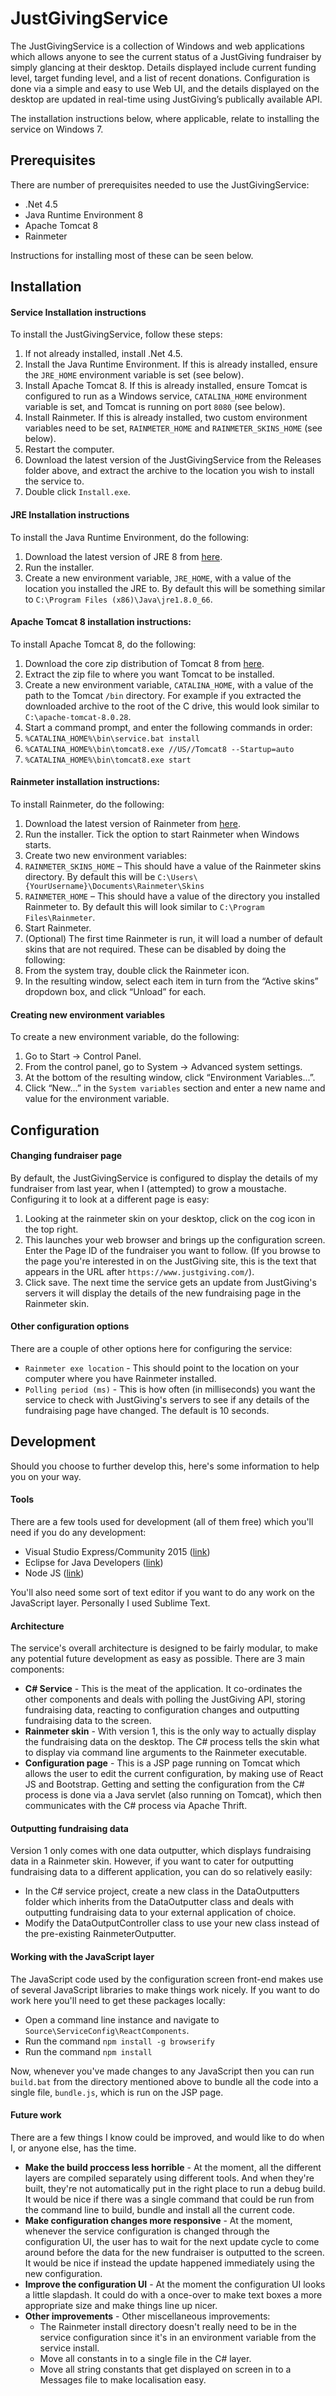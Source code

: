 # JustGivingService
The JustGivingService is a collection of Windows and web applications which allows anyone to see the current status of a JustGiving fundraiser by simply glancing at their desktop. Details displayed include current funding level, target funding level, and a list of recent donations. Configuration is done via a simple and easy to use Web UI, and the details displayed on the desktop are updated in real-time using JustGiving’s publically available API.

The installation instructions below, where applicable, relate to installing the service on Windows 7.

## Prerequisites
There are number of prerequisites needed to use the JustGivingService:
-	.Net 4.5
-	Java Runtime Environment 8
-	Apache Tomcat 8
-	Rainmeter

Instructions for installing most of these can be seen below.

## Installation
#### Service Installation instructions
To install the JustGivingService, follow these steps:

1.	If not already installed, install .Net 4.5.
2.	Install the Java Runtime Environment. If this is already installed, ensure the `JRE_HOME` environment variable is set (see below).
3.	Install Apache Tomcat 8. If this is already installed, ensure Tomcat is configured to run as a Windows service, `CATALINA_HOME` environment variable is set, and Tomcat is running on port `8080` (see below).
4.	Install Rainmeter. If this is already installed, two custom environment variables need to be set, `RAINMETER_HOME` and `RAINMETER_SKINS_HOME` (see below).
5.	Restart the computer.
6.	Download the latest version of the JustGivingService from the Releases folder above, and extract the archive to the location you wish to install the service to.
7.	Double click `Install.exe`.

#### JRE Installation instructions
To install the Java Runtime Environment, do the following:

1.	Download the latest version of JRE 8 from [here](http://www.oracle.com/technetwork/java/javase/downloads/jre8-downloads-2133155.html).
2.	Run the installer.
3.	Create a new environment variable, `JRE_HOME`, with a value of the location you installed the JRE to. By default this will be something similar to `C:\Program Files (x86)\Java\jre1.8.0_66`.

#### Apache Tomcat 8 installation instructions:
To install Apache Tomcat 8, do the following:

1.	Download the core zip distribution of Tomcat 8 from [here](https://tomcat.apache.org/download-80.cgi).
2.	Extract the zip file to where you want Tomcat to be installed.
3.	Create a new environment variable, `CATALINA_HOME`, with a value of the path to the Tomcat `/bin` directory. For example if you extracted the downloaded archive to the root of the C drive, this would look similar to `C:\apache-tomcat-8.0.28`.
4.	Start a command prompt, and enter the following commands in order:
  1.	`%CATALINA_HOME%\bin\service.bat install`
  2.	`%CATALINA_HOME%\bin\tomcat8.exe //US//Tomcat8 --Startup=auto`
  3.	`%CATALINA_HOME%\bin\tomcat8.exe start`

#### Rainmeter installation instructions:
To install Rainmeter, do the following:

1.	Download the latest version of Rainmeter from [here](http://www.rainmeter.net/).
2.	Run the installer. Tick the option to start Rainmeter when Windows starts.
3.	Create two new environment variables:
  1.	`RAINMETER_SKINS_HOME` – This should have a value of the Rainmeter skins directory. By default this will be `C:\Users\{YourUsername}\Documents\Rainmeter\Skins`
  2.	`RAINMETER_HOME` – This should have a value of the directory you installed Rainmeter to. By default this will look similar to `C:\Program Files\Rainmeter`.
4.	Start Rainmeter.
5.	(Optional) The first time Rainmeter is run, it will load a number of default skins that are not required. These can be disabled by doing the following:
  1.	From the system tray, double click the Rainmeter icon.
  2.	In the resulting window, select each item in turn from the “Active skins” dropdown box, and click “Unload” for each.

#### Creating new environment variables
To create a new environment variable, do the following:

1.	Go to Start -> Control Panel.
2.	From the control panel, go to System -> Advanced system settings.
3.	At the bottom of the resulting window, click “Environment Variables...”.
4.	Click “New...” in the `System variables` section and enter a new name and value for the environment variable.

## Configuration
#### Changing fundraiser page
By default, the JustGivingService is configured to display the details of my fundraiser from last year, when I (attempted) to grow a moustache. Configuring it to look at a different page is easy:

1. Looking at the rainmeter skin on your desktop, click on the cog icon in the top right.
2. This launches your web browser and brings up the configuration screen. Enter the Page ID of the fundraiser you want to follow. (If you browse to the page you're interested in on the JustGiving site, this is the text that appears in the URL after `https://www.justgiving.com/`).
3. Click save. The next time the service gets an update from JustGiving's servers it will display the details of the new fundraising page in the Rainmeter skin.

#### Other configuration options
There are a couple of other options here for configuring the service:
- `Rainmeter exe location` - This should point to the location on your computer where you have Rainmeter installed.
- `Polling period (ms)` - This is how often (in milliseconds) you want the service to check with JustGiving's servers to see if any details of the fundraising page have changed. The default is 10 seconds.

## Development
Should you choose to further develop this, here's some information to help you on your way.

#### Tools
There are a few tools used for development (all of them free) which you'll need if you do any development:
- Visual Studio Express/Community 2015 ([link](https://www.visualstudio.com/en-us/downloads/download-visual-studio-vs.aspx))
- Eclipse for Java Developers ([link](https://eclipse.org/downloads/))
- Node JS ([link](https://nodejs.org/en/download/))

You'll also need some sort of text editor if you want to do any work on the JavaScript layer. Personally I used Sublime Text.

#### Architecture
The service's overall architecture is designed to be fairly modular, to make any potential future development as easy as possible. There are 3 main components:
- **C# Service** - This is the meat of the application. It co-ordinates the other components and deals with polling the JustGiving API, storing fundraising data, reacting to configuration changes and outputting fundraising data to the screen.
- **Rainmeter skin** - With version 1, this is the only way to actually display the fundraising data on the desktop. The C# process tells the skin what to display via command line arguments to the Rainmeter executable.
- **Configuration page** - This is a JSP page running on Tomcat which allows the user to edit the current configuration, by making use of React JS and Bootstrap. Getting and setting the configuration from the C# process is done via a Java servlet (also running on Tomcat), which then communicates with the C# process via Apache Thrift.

#### Outputting fundraising data
Version 1 only comes with one data outputter, which displays fundraising data in a Rainmeter skin. However, if you want to cater for outputting fundraising data to a different application, you can do so relatively easily:
- In the C# service project, create a new class in the DataOutputters folder which inherits from the DataOutputter class and deals with outputting fundraising data to your external application of choice.
- Modify the DataOutputController class to use your new class instead of the pre-existing RainmeterOutputter.

#### Working with the JavaScript layer
The JavaScript code used by the configuration screen front-end makes use of several JavaScript libraries to make things work nicely. If you want to do work here you'll need to get these packages locally:
- Open a command line instance and navigate to `Source\ServiceConfig\ReactComponents`.
- Run the command `npm install -g browserify`
- Run the command `npm install`

Now, whenever you've made changes to any JavaScript then you can run `build.bat` from the directory mentioned above to bundle all the code into a single file, `bundle.js`, which is run on the JSP page.

#### Future work
There are a few things I know could be improved, and would like to do when I, or anyone else, has the time.
- **Make the build proccess less horrible** - At the moment, all the different layers are compiled separately using different tools. And when they're built, they're not automatically put in the right place to run a debug build. It would be nice if there was a single command that could be run from the command line to build, bundle and install all the current code.
- **Make configuration changes more responsive** - At the moment, whenever the service configuration is changed through the configuration UI, the user has to wait for the next update cycle to come around before the data for the new fundraiser is outputted to the screen. It would be nice if instead the update happened immediately using the new configuration.
- **Improve the configuration UI** - At the moment the configuration UI looks a little slapdash. It could do with a once-over to make text boxes a more appropriate size and make things line up nicer.
- **Other improvements** - Other miscellaneous improvements:
  - The Rainmeter install directory doesn't really need to be in the service configuration since it's in an environment variable from the service install.
  - Move all constants in to a single file in the C# layer.
  - Move all string constants that get displayed on screen in to a Messages file to make localisation easy.
